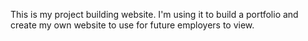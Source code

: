 This is my project building website. I'm using it to build a portfolio and create my own website to use for future employers to view. 
